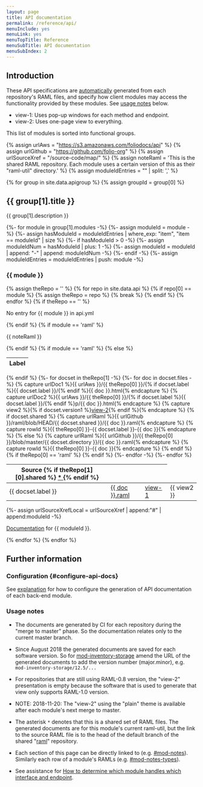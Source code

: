 ```yaml
---
layout: page
title: API documentation
permalink: /reference/api/
menuInclude: yes
menuLink: yes
menuTopTitle: Reference
menuSubTitle: API documentation
menuSubIndex: 2
---
```


## Introduction

These API specifications are [automatically](#configure-api-docs) generated from each repository's
RAML files, and specify how client modules may
access the functionality provided by these modules.
See [usage notes](#usage-notes) below.

* view-1: Uses pop-up windows for each method and endpoint.
* view-2: Uses one-page view to everything.

This list of modules is sorted into functional groups.

{% assign urlAws = "https://s3.amazonaws.com/foliodocs/api" %}
{% assign urlGithub = "https://github.com/folio-org" %}
{% assign urlSourceXref = "/source-code/map/" %}
{% assign noteRaml = 'This is the shared RAML repository. Each module uses a certain version of this as their "raml-util" directory.' %}
{% assign moduleIdEntries = "" | split: ',' %}

{% for group in site.data.apigroup %}
  {% assign groupId = group[0] %}
  <h2 id="{{ groupId }}"> {{ group[1].title }} </h2>
  <p> {{ group[1].description }} </p>
  {%- for module in group[1].modules -%}
    {%- assign moduleId = module -%}
    {%- assign hasModuleId = moduleIdEntries | where_exp: "item", "item == moduleId" | size %}
    {%- if hasModuleId > 0 -%}
      {%- assign moduleIdNum = hasModuleId | plus: 1 -%}
      {%- assign moduleId = moduleId | append: "-" | append: moduleIdNum  -%}
    {%- endif -%}
    {%- assign moduleIdEntries = moduleIdEntries | push: module -%}
    <h3 id="{{ moduleId }}"> {{ module }} </h3>
    {% assign theRepo = '' %}
    {% for repo in site.data.api %}
      {% if repo[0] == module %}
        {% assign theRepo = repo %}
        {% break %}
      {% endif %}
    {% endfor %}
{% if theRepo == '' %}<p> No entry for {{ module }} in api.yml </p>{% endif %}
{% if module == 'raml' %}<p>{{ noteRaml }}</p>{% endif %}
{% if module == 'raml' %}
<table class="api apilabel">
  <thead>
    <tr>
      <th class="label" title="Label">Label</th>
{% else %}
<table class="api">
  <thead>
    <tr>
{% endif %}
      <th class="raml" title="APIs and link to RAML source">
        Source {% if theRepo[1][0].shared %} <a href="#usage-notes"> * </a>{% endif %}
      </th>
      <th class="view" title="View 1: using raml2html default"></th>
      <th class="view" title="View 2: using raml2html plain"></th>
    </tr>
  </thead>
  <tbody>
  {%- for docset in theRepo[1] -%}
    {%- for doc in docset.files -%}
      {% capture urlDoc1 %}{{ urlAws }}/{{ theRepo[0] }}/{% if docset.label %}{{ docset.label }}/{% endif %}{{ doc }}.html{% endcapture %}
      {% capture urlDoc2 %}{{ urlAws }}/{{ theRepo[0] }}/{% if docset.label %}{{ docset.label }}/{% endif %}p/{{ doc }}.html{% endcapture %}
      {% capture view2 %}{% if docset.version1 %}<a href="{{ urlDoc2 }}">view-2</a>{% endif %}{% endcapture %}
      {% if docset.shared %}
        {% capture urlRaml %}{{ urlGithub }}/raml/blob/HEAD/{{ docset.shared }}/{{ doc }}.raml{% endcapture %}
        {% capture rowId %}{{ theRepo[0] }}-{{ docset.label }}-{{ doc }}{% endcapture %}
      {% else %}
        {% capture urlRaml %}{{ urlGithub }}/{{ theRepo[0] }}/blob/master/{{ docset.directory }}/{{ doc }}.raml{% endcapture %}
        {% capture rowId %}{{ theRepo[0] }}-{{ doc }}{% endcapture %}
      {% endif %}
    <tr id="{{ rowId }}">
{% if theRepo[0] == 'raml' %}
      <td> {{ docset.label }} </td>
{% endif %}
      <td> <a href="{{ urlRaml }}">{{ doc }}.raml</a> </td>
      <td class="view"> <a href="{{ urlDoc1 }}">view-1</a> </td>
      <td class="view"> {{ view2 }} </td>
    </tr>
    {%- endfor -%}
  {%- endfor %}
  </tbody>
</table>
{%- assign urlSourceXrefLocal = urlSourceXref | append:"#" | append:moduleId -%}
<p> <a href="{{ urlSourceXrefLocal }}">Documentation</a> for {{ moduleId }}. </p>
  {% endfor %}
{% endfor %}

## Further information

### Configuration {#configure-api-docs}

See [explanation](/faqs/how-to-configure-api-doc-generation/) for how to configure the generation of API documentation of each back-end module.

### Usage notes

* The documents are generated by CI for each repository during the "merge to master" phase.
So the documentation relates only to the current master branch.

* Since August 2018 the generated documents are saved for each software version.
So for [mod-inventory-storage](#mod-inventory-storage) amend the URL of the generated documents to add the version number (major.minor), e.g. `mod-inventory-storage/12.5/...`

* For repositories that are still using RAML-0.8 version, the "view-2" presentation is empty because the software that is used to generate that view only supports RAML-1.0 version.

* NOTE: 2018-11-20: The "view-2" using the "plain" theme is available after each module's next merge to master.

* The asterisk `*` denotes that this is a shared set of RAML files.
The generated documents are for this module's current raml-util, but the link to the source RAML file is to the head of the default branch of the shared
"[raml](#raml)" repository.

* Each section of this page can be directly linked to (e.g. [#mod-notes](#mod-notes)).
Similarly each row of a module's RAMLs (e.g. [#mod-notes-types](#mod-notes-types)).

* See assistance for [How to determine which module handles which interface and endpoint](/faqs/how-to-which-module-which-interface-endpoint/).
